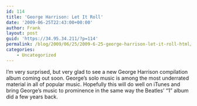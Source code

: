 ```yaml
---
id: 114
title: 'George Harrison: Let It Roll'
date: '2009-06-25T22:43:00+00:00'
author: Frank
layout: post
guid: 'https://34.95.34.211/?p=114'
permalink: /blog/2009/06/25/2009-6-25-george-harrison-let-it-roll-html/
categories:
    - Uncategorized
---
```


<div src="v5"><div>I’m very surprised, but very glad to see a new George Harrison compilation album coming out soon. George’s solo music is among the most underrated material  
in all of popular music. Hopefully this will do well on iTunes and bring George’s music to prominence in the same way the Beatles’ “1” album did a few years back.</div><script src="http://widgets.clearspring.com/o/4a37cb0dc037c18b/4a43fdab65fe4e14/4a37e26dde7c5191/6b4d3a64/widget.js" type="text/javascript"></script>

</div>